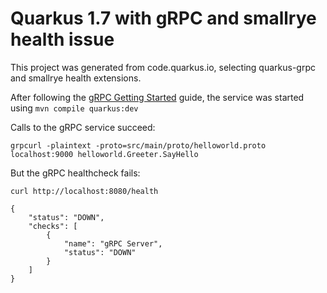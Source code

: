 # Quarkus 1.7 with gRPC and smallrye health issue

This project was generated from code.quarkus.io, selecting quarkus-grpc and smallrye health extensions.

After following the [gRPC Getting Started](https://quarkus.io/guides/grpc-getting-started) guide, the service was started using `mvn compile quarkus:dev`

Calls to the gRPC service succeed:

`grpcurl -plaintext -proto=src/main/proto/helloworld.proto localhost:9000 helloworld.Greeter.SayHello`

But the gRPC healthcheck fails:

`curl http://localhost:8080/health`

```
{
    "status": "DOWN",
    "checks": [
        {
            "name": "gRPC Server",
            "status": "DOWN"
        }
    ]
}
```
